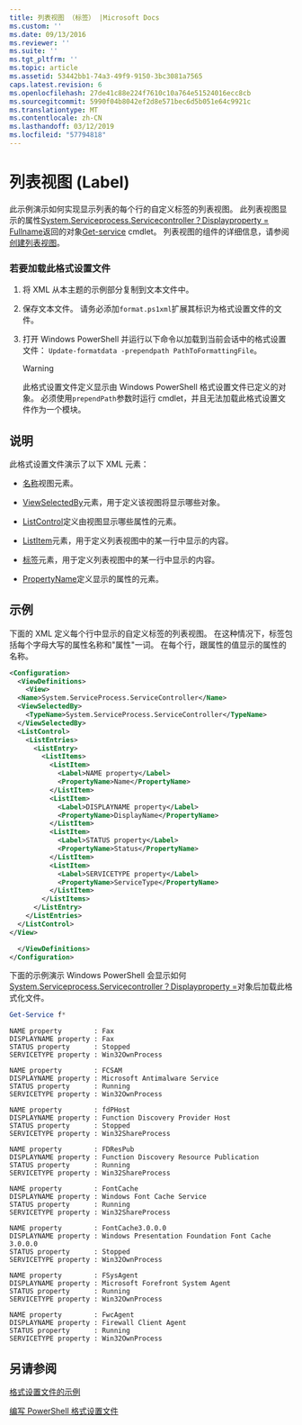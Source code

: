 ```yaml
---
title: 列表视图 （标签） |Microsoft Docs
ms.custom: ''
ms.date: 09/13/2016
ms.reviewer: ''
ms.suite: ''
ms.tgt_pltfrm: ''
ms.topic: article
ms.assetid: 53442bb1-74a3-49f9-9150-3bc3081a7565
caps.latest.revision: 6
ms.openlocfilehash: 27de41c88e224f7610c10a764e51524016ecc8cb
ms.sourcegitcommit: 5990f04b8042ef2d8e571bec6d5b051e64c9921c
ms.translationtype: MT
ms.contentlocale: zh-CN
ms.lasthandoff: 03/12/2019
ms.locfileid: "57794818"
---
```

# <a name="list-view-labels"></a>列表视图 (Label)

此示例演示如何实现显示列表的每个行的自定义标签的列表视图。 此列表视图显示的属性[System.Serviceprocess.Servicecontroller？Displayproperty = Fullname](/dotnet/api/System.ServiceProcess.ServiceController)返回的对象[Get-service](/powershell/module/Microsoft.PowerShell.Management/Get-Service) cmdlet。 列表视图的组件的详细信息，请参阅[创建列表视图](./creating-a-list-view.md)。

### <a name="to-load-this-formatting-file"></a>若要加载此格式设置文件

1. 将 XML 从本主题的示例部分复制到文本文件中。

2. 保存文本文件。 请务必添加`format.ps1xml`扩展其标识为格式设置文件的文件。

3. 打开 Windows PowerShell 并运行以下命令以加载到当前会话中的格式设置文件： `Update-formatdata -prependpath PathToFormattingFile`。

   > [!WARNING]
   > 此格式设置文件定义显示由 Windows PowerShell 格式设置文件已定义的对象。 必须使用`prependPath`参数时运行 cmdlet，并且无法加载此格式设置文件作为一个模块。

## <a name="demonstrates"></a>说明

此格式设置文件演示了以下 XML 元素：

- [名称](./name-element-for-view-format.md)视图元素。

- [ViewSelectedBy](./viewselectedby-element-format.md)元素，用于定义该视图将显示哪些对象。

- [ListControl](./listcontrol-element-format.md)定义由视图显示哪些属性的元素。

- [ListItem](./listitem-element-for-listitems-for-listcontrol-format.md)元素，用于定义列表视图中的某一行中显示的内容。

- [标签](./label-element-for-listitem-for-listcontrol-format.md)元素，用于定义列表视图中的某一行中显示的内容。

- [PropertyName](./propertyname-element-for-listitem-for-listcontrol-format.md)定义显示的属性的元素。

## <a name="example"></a>示例

下面的 XML 定义每个行中显示的自定义标签的列表视图。 在这种情况下，标签包括每个字母大写的属性名称和"属性"一词。 在每个行，跟属性的值显示的属性的名称。

```xml
<Configuration>
  <ViewDefinitions>
    <View>
  <Name>System.ServiceProcess.ServiceController</Name>
  <ViewSelectedBy>
    <TypeName>System.ServiceProcess.ServiceController</TypeName>
  </ViewSelectedBy>
  <ListControl>
    <ListEntries>
      <ListEntry>
        <ListItems>
          <ListItem>
            <Label>NAME property</Label>
            <PropertyName>Name</PropertyName>
          </ListItem>
          <ListItem>
            <Label>DISPLAYNAME property</Label>
            <PropertyName>DisplayName</PropertyName>
          </ListItem>
          <ListItem>
            <Label>STATUS property</Label>
            <PropertyName>Status</PropertyName>
          </ListItem>
          <ListItem>
            <Label>SERVICETYPE property</Label>
            <PropertyName>ServiceType</PropertyName>
          </ListItem>
        </ListItems>
      </ListEntry>
    </ListEntries>
  </ListControl>
</View>

  </ViewDefinitions>
</Configuration>
```

下面的示例演示 Windows PowerShell 会显示如何[System.Serviceprocess.Servicecontroller？Displayproperty =](/dotnet/api/System.ServiceProcess.ServiceController)对象后加载此格式化文件。

```powershell
Get-Service f*
```

```output
NAME property        : Fax
DISPLAYNAME property : Fax
STATUS property      : Stopped
SERVICETYPE property : Win32OwnProcess

NAME property        : FCSAM
DISPLAYNAME property : Microsoft Antimalware Service
STATUS property      : Running
SERVICETYPE property : Win32OwnProcess

NAME property        : fdPHost
DISPLAYNAME property : Function Discovery Provider Host
STATUS property      : Stopped
SERVICETYPE property : Win32ShareProcess

NAME property        : FDResPub
DISPLAYNAME property : Function Discovery Resource Publication
STATUS property      : Running
SERVICETYPE property : Win32ShareProcess

NAME property        : FontCache
DISPLAYNAME property : Windows Font Cache Service
STATUS property      : Running
SERVICETYPE property : Win32ShareProcess

NAME property        : FontCache3.0.0.0
DISPLAYNAME property : Windows Presentation Foundation Font Cache 3.0.0.0
STATUS property      : Stopped
SERVICETYPE property : Win32OwnProcess

NAME property        : FSysAgent
DISPLAYNAME property : Microsoft Forefront System Agent
STATUS property      : Running
SERVICETYPE property : Win32OwnProcess

NAME property        : FwcAgent
DISPLAYNAME property : Firewall Client Agent
STATUS property      : Running
SERVICETYPE property : Win32OwnProcess
```

## <a name="see-also"></a>另请参阅

[格式设置文件的示例](./examples-of-formatting-files.md)

[编写 PowerShell 格式设置文件](./writing-a-powershell-formatting-file.md)
